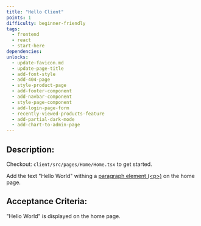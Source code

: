 ```yaml
---
title: "Hello Client"
points: 1
difficulty: beginner-friendly
tags:
  - frontend
  - react
  - start-here
dependencies:
unlocks:
  - update-favicon.md
  - update-page-title
  - add-font-style
  - add-404-page
  - style-product-page
  - add-footer-component
  - add-navbar-component
  - style-page-component
  - add-login-page-form
  - recently-viewed-products-feature
  - add-partial-dark-mode
  - add-chart-to-admin-page
---
```


## Description:

Checkout: `client/src/pages/Home/Home.tsx` to get started.

Add the text "Hello World" withing a [paragraph element (\<p\>)](https://developer.mozilla.org/en-US/docs/Web/HTML/Element/p) on the home page.

## Acceptance Criteria:

"Hello World" is displayed on the home page.
